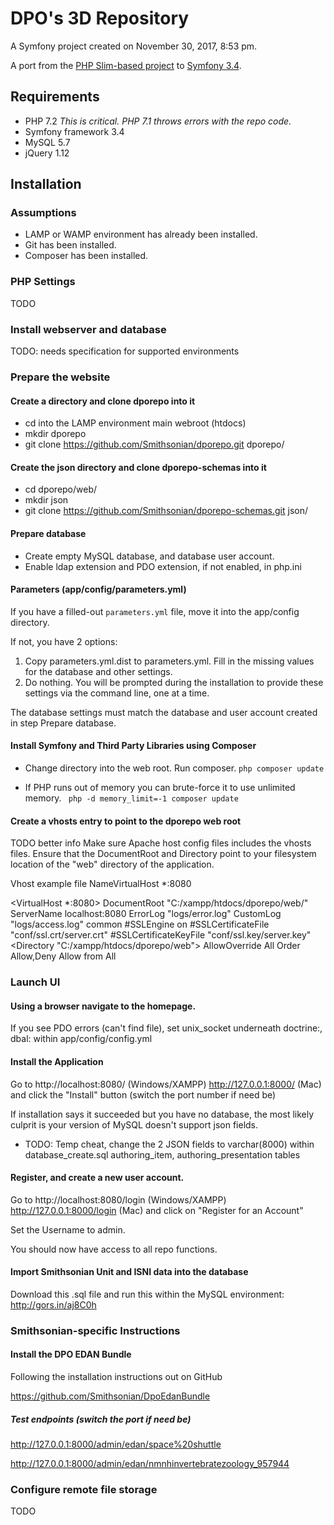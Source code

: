 # DPO's 3D Repository

A Symfony project created on November 30, 2017, 8:53 pm.

A port from the [PHP Slim-based project](https://github.com/Smithsonian/dporepo_slim) to [Symfony 3.4](https://symfony.com/).

## Requirements
- PHP 7.2 *This is critical. PHP 7.1 throws errors with the repo code.*
- Symfony framework 3.4
- MySQL 5.7
- jQuery 1.12

## Installation

### Assumptions
- LAMP or WAMP environment has already been installed.
- Git has been installed.
- Composer has been installed.

### PHP Settings
TODO

### Install webserver and database
TODO: needs specification for supported environments

### Prepare the website
#### Create a directory and clone dporepo into it
- cd into the LAMP environment main webroot (htdocs)
- mkdir dporepo
- git clone https://github.com/Smithsonian/dporepo.git dporepo/

#### Create the json directory and clone dporepo-schemas into it
- cd dporepo/web/
- mkdir json
- git clone https://github.com/Smithsonian/dporepo-schemas.git json/

#### Prepare database
- Create empty MySQL database, and database user account.
- Enable ldap extension and PDO extension, if not enabled, in php.ini

#### Parameters (app/config/parameters.yml)

If you have a filled-out `parameters.yml` file, move it into the app/config directory.

If not, you have 2 options:
1. Copy parameters.yml.dist to parameters.yml. Fill in the missing values for the database and other settings.
2. Do nothing. You will be prompted during the installation to provide these settings via the command line, one at a time.

The database settings must match the database and user account created in step Prepare database.

#### Install Symfony and Third Party Libraries using Composer

- Change directory into the web root. Run composer.
```php composer update```

- If PHP runs out of memory you can brute-force it to use unlimited memory.
``` php -d memory_limit=-1 composer update```

#### Create a vhosts entry to point to the dporepo web root
TODO better info
Make sure Apache host config files includes the vhosts files.
Ensure that the DocumentRoot and Directory point to your filesystem location of the "web" directory of the application.

Vhost example file
NameVirtualHost *:8080

<VirtualHost *:8080>
    DocumentRoot "C:/xampp/htdocs/dporepo/web/"
    ServerName localhost:8080
    ErrorLog "logs/error.log"
    CustomLog "logs/access.log" common
    #SSLEngine on
    #SSLCertificateFile "conf/ssl.crt/server.crt" 
    #SSLCertificateKeyFile "conf/ssl.key/server.key"
    <Directory "C:/xampp/htdocs/dporepo/web">
        AllowOverride All
        Order Allow,Deny
        Allow from All
    </Directory>
</VirtualHost>


### Launch UI
#### Using a browser navigate to the homepage.
If you see PDO errors (can't find file), set unix_socket underneath doctrine:, dbal: within app/config/config.yml

#### Install the Application
Go to http://localhost:8080/ (Windows/XAMPP) http://127.0.0.1:8000/ (Mac) and click the "Install" button (switch the port number if need be)

If installation says it succeeded but you have no database, the most likely culprit is your version of MySQL doesn't support json fields. 
- TODO: Temp cheat, change the 2 JSON fields to varchar(8000) within database_create.sql
authoring_item, authoring_presentation tables

#### Register, and create a new user account.
Go to http://localhost:8080/login (Windows/XAMPP) http://127.0.0.1:8000/login (Mac) and click on "Register for an Account"

Set the Username to admin.

You should now have access to all repo functions.

#### Import Smithsonian Unit and ISNI data into the database

Download this .sql file and run this within the MySQL environment: http://gors.in/aj8C0h

### Smithsonian-specific Instructions
#### Install the DPO EDAN Bundle
Following the installation instructions out on GitHub

https://github.com/Smithsonian/DpoEdanBundle

##### Test endpoints (switch the port if need be)

http://127.0.0.1:8000/admin/edan/space%20shuttle

http://127.0.0.1:8000/admin/edan/nmnhinvertebratezoology_957944

### Configure remote file storage
TODO

